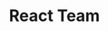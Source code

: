 ---
name: "Jacob Zhi"
group: "member"
title: "React Team"
pronouns: "he/him/his"
graduating_year: 2024
github: "jaczhi"
---